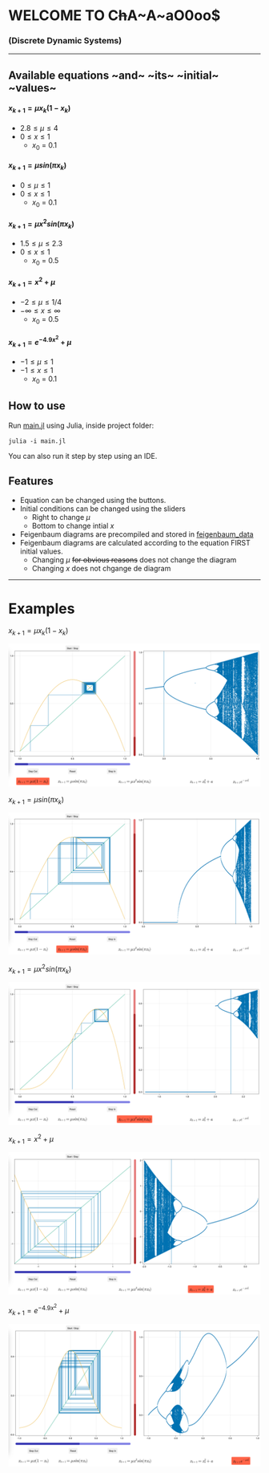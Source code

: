 # WELCOME TO C~~h~~A~A~aO$0$oo$
### (Discrete Dynamic Systems)

---

## Available equations ~and~ ~its~ ~initial~ ~values~

#### $x_{k+1} = \mu x_k (1 - x_k)$
-	$2.8 \le \mu \le 4$
-	$0 \le x \le 1$
	-	$x_0$ = $0.1$
#### $x_{k+1} = \mu sin (\pi x_k)$
-	$0 \le \mu \le 1$
-	$0 \le x \le 1$
	-	$x_0$ = $0.1$
#### $x_{k+1} = \mu x^2sin (\pi x_k)$
-	$1.5 \le \mu \le 2.3$
-	$0 \le x \le 1$
	-	$x_0$ = $0.5$
#### $x_{k+1} = x^2 + \mu$
-	$-2 \le \mu \le 1/4$
-	$-\infty \le x \le \infty$
	-	$x_0$ = $0.5$
#### $x_{k+1} = e^{-4.9 x^2} + \mu$
-	$-1 \le \mu \le 1$
-	$-1 \le x \le 1$
	-	$x_0$ = $0.1$

## How to use

Run [main.jl](/main.jl) using Julia, inside project folder:
```
julia -i main.jl
```
You can also run it step by step using an IDE.

## Features

-	Equation can be changed using the buttons.
-	Initial conditions can be changed using the sliders
	-	Right to change $\mu$
	-	Bottom to change intial $x$
-	Feigenbaum diagrams are precompiled and stored in [feigenbaum_data](/feigenbaum_data/)
-	Feigenbaum diagrams are calculated according to the equation FIRST initial values.
	-	Changing $\mu$ ~~for obvious reasons~~ does not change the diagram
	-	Changing $x$ does not chgange de diagram

---

# Examples

$x_{k+1} = \mu x_k (1 - x_k)$

![alt text](renders/ec1.png)

$x_{k+1} = \mu sin (\pi x_k)$

![alt text](renders/ec2.png)

$x_{k+1} = \mu x^2sin (\pi x_k)$

![alt text](renders/ec3.png)

$x_{k+1} = x^2 + \mu$

![alt text](renders/ec4.png)

$x_{k+1} = e^{-4.9 x^2} + \mu$

![alt text](renders/ec5.png)
